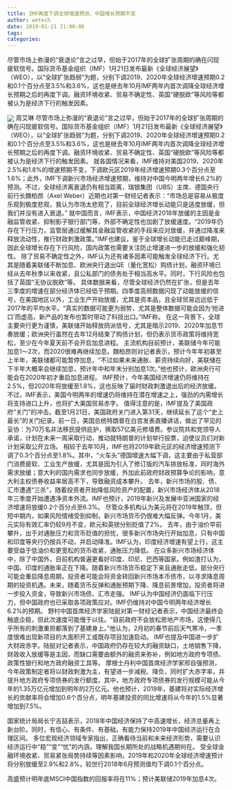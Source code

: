 ```yaml
---
title: IMF再度下调全球增速预测，中国增长预期不变
author: wetech
date: 2019-01-21 21:00:06
tags: 
categories: 
---
```

尽管市场上弥漫的“衰退论”言之过早，但始于2017年的全球扩张周期的确在闪现疲软信号。国际货币基金组织（IMF）1月21日发布最新《全球经济展望》（WEO），以“全球扩张趋弱”为题，分别下调2019、2020年全球经济增速预期0.2和0.1个百分点至3.5%和3.6%，这也是继去年10月IMF两年内首次调降全球经济增长预期之后的再度下调。融资环境收紧、贸易不确定性、英国“硬脱欧”等风险等都被认为是经济下行的触发因素。
<!-- more -->
<img align="center" border="0" src="https://imgcdn.yicai.com/uppics/images/2019/01/4fe616558f92a67944643ff55210fbd0.jpg" />
周艾琳
尽管市场上弥漫的“衰退论”言之过早，但始于2017年的全球扩张周期的确在闪现疲软信号。国际货币基金组织（IMF）1月21日发布最新《全球经济展望》（WEO），以“全球扩张趋弱”为题，分别下调2019、2020年全球经济增速预期0.2和0.1个百分点至3.5%和3.6%，这也是继去年10月IMF两年内首次调降全球经济增长预期之后的再度下调。融资环境收紧、贸易不确定性、英国“硬脱欧”等风险等都被认为是经济下行的触发因素。
就各国情况来看，IMF维持对美国2019、2020年2.5%和1.8%的增速预期不变，下调欧元区2019年经济增速预期0.3个百分点至1.6%；此外，IMF下调新兴市场经济增速预期，维持对中国今明两年增长6.2%的预测。不过，全球经济离衰退仍有相当距离，瑞银集团（UBS）主席、德国央行前行长魏柏昂（Axel Weber）近期也对第一财经记者表示：“市场总是容易从极度乐观到极度悲观，我认为市场太悲观了，目前全球经济增长动能只是适度放缓，但我们并没有进入衰退。”
就中国而言，IMF表示，中国经济2018年放缓的主因是金融监管收紧、抑制影子银行部门等，外部不确定性也加剧了放缓速度。“2019年仍存在下行压力，监管层通过缓解其金融监管收紧的手段来应对放缓，并通过降准来释放流动性，推行财政刺激政策。”IMF也建议，鉴于全球增长动能已走过巅峰期，因此全球增长存在下行风险，国内政策也需要关注防止增速进一步的放缓和强化韧性。
除了贸易不确定性之外，IMF认为还有诸多因素可能触发全球经济下行。尤其是随着美联储不断加息、欧洲央行退出QE（量化宽松）购债计划，融资环境已经从去年秋季以来收紧，且公私部门的债务处于相当高水平。同时，下行风险也包括了英国“无协议脱欧”等。
具体数据来看，尽管全球经济仍然在扩张，但是去年三季度的增速在部分经济体已经低于预期。四季度高频数据闪现了动能放缓的信号，在美国地区以外，工业生产开始放缓，尤其是资本品，且全球贸易远远低于2017年的平均水平。“真实的数据可能更为弱势，尤其是整体数据可能会因为‘抢进口’而虚高，新产品的发布也暂时带动了科技出口。”IMF称。
在这一背景下，全球主要央行更为谨慎，美联储开始释放鸽派信号，尤其是暗示2019、2020年加息节奏放缓；欧洲央行虽然在去年12月结束了购债计划，但仍表示货币政策将维持宽松，至少在今年夏天前不会开启加息进程。
主流机构目前预计，美联储今年可能加息1～2次，而2020很难再继续加息。魏柏昂则对记者表示，预计今年年初甚至上半年，美联储都可能暂停加息，“不过如果未来通胀、薪资持续向好，美联储在下半年大概率会继续加息，预计年中和年末分别加息1次。”他也预计，欧洲央行可能会在2020年初才重启加息进程。
IMF预计，今年美国经济增速仍将维持在2.5%，但2020年将放缓至1.8%，这也反映了届时财政刺激退出后的经济放缓。不过，IMF表示，美国今明两年的增速仍将维持在潜在增速之上，强劲的内需增长将支持进口上升，也将扩大美国贸易赤字。
值得注意的是，IMF提及了美国政府“关门”的冲击。截至1月21日，美国政府关门进入第31天，继续延长了这个“史上最长”的关门纪录。前一日，美国总统特朗普在白宫发表直播讲话，做出了罕见的妥协：为70万名非法移民提供庇护，换取57亿美元修墙费。参议院共和党领导人承诺，计划在未来一周采取行动，推动就特朗普的计划举行投票，迫使议员们对新计划采取公开立场。
相较于去年10月，IMF也将2019年欧元区的经济增速预测下调了0.3个百分点至1.8%。其中，“火车头”德国增速大幅下调，这主要由于私营部门消费疲软、工业生产放缓，尤其是因为引入了修订版的汽车排放标准，同时海外需求放缓；意大利的国内需求也同步放缓，外加此前政府财政预算争论的影响，意大利主权债券收益率居高不下，导致融资成本攀升。
去年，新兴市场的股、债、汇市遭遇“三杀”，随着投资者开始降低风险资产的配置，新兴市场经济体从2018年三季度开始遭遇净资本外流。IMF也预计，2019年新兴及发展中亚洲国家的经济增速将放缓0.2个百分点至6.3%。
尽管众多机构认为美元将在2019年触顶，但短中期内，如果风险情绪受到抑制，新兴市场货币仍很难大幅反弹。今年1月，美元实际有效汇率仍较9月不变，欧元和英镑分别贬值了2%。
去年，由于油价早前攀升，出于对通胀压力和货币贬值的担忧，很多新兴市场央行开始加息，只有中国和印度等央行仍按兵不动，并启动降准。IMF认为，印度经济增速有望上行，这主要受益于低油价和更宽松的货币收紧，通胀压力降低。
在众多新兴市场经济体中，除了中国外，目前机构普遍更看好印度、印尼、巴西等国家。例如渣打认为，中国、印度的通胀率正在下降。随着新兴市场货币稳定下来且通胀走低，部分央行可能会重启降息周期，投资者可能会将资金转回新兴市场本币债市，以寻求降息周期的投资机遇。未来，随着货币反弹和通胀预期下降、降息前景增加，投资者将进一步投入资金，导致新兴市场债、汇市走强。
IMF认为中国经济仍面临下行压力，但中国政府也已采取各项政策应对。IMF仍维持对中国今明两年经济增长6.2%的预期。
野村中国首席经济学家陆挺对第一财经记者表示，中国经济最终会触底企稳，但此次速度可能慢于以往。“目前政府不会放松房地产市场，这使得几乎所有的刺激重担都落到了基建身上。”他认为，2月初的春节前后天气寒冷，一季度很难出现新项目的大面积开工或既存项目加速启动。
IMF也提及中国进一步扩大财政赤字。陆挺对记者表示，中国政府仍存在较大的融资缺口，土地销售下降，财政收入放缓等是主因，而缺口需要由额外的融资来弥补，例如地方政府专项债、政策性银行和地方政府融资工具等。
摩根士丹利中国首席经济学家邢自强预测，今年政策制定者将以财政刺激为主，有望进一步减税、降负，同时扩大赤字率，并提升地方政府专项债券的发行额度。其中，地方政府专项债券的发行规模可能从今年的1.35万亿元增加到明年的2万亿元。他也预计，2019年，基建将对实际经济增长的贡献率将会增加0.6个百分点，明年基建投资的同比增速将从今年的1.5%显著增加到7.5%。
 
 
国家统计局局长宁吉喆表示，2018年中国经济保持了中高速增长，经济总量再上新台阶。同时，有信心、有条件、有基础，有能力保持2019年中国经济运行在合理区间。
多位宏观经济领域专家指出，正确看待当前和未来经济形势，需要认识经济运行中“稳”“变”“忧”的内涵，理解我国长期所处的战略机遇期何在。
受全球金融环境收紧、贸易紧张局势持续等因素影响，2019年和2020年全球经济增速预计将分别放缓至2.9%和2.8%，较世行2018年6月预测值均下调0.1个百分点。
 
高盛预计明年底MSCI中国指数的回报率将在11%；预计美联储2019年加息4次。
